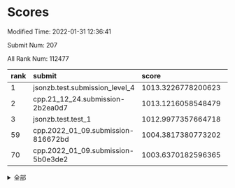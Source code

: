 # Scores

Modified Time: 2022-01-31 12:36:41

Submit Num: 207

All Rank Num: 112477

| rank |               submit               |       score        |       sigma        | pk_num |
| :--- | :--------------------------------- | :----------------- | :----------------- | :----- |
| 1    | jsonzb.test.submission_level_4     | 1013.3226778200623 | 0.7986217228079535 | 2168   |
| 2    | cpp.21_12_24.submission-2b2ea0d7   | 1013.1216058548479 | 0.8037495702994759 | 2172   |
| 3    | jsonzb.test.test_1                 | 1012.9977357664718 | 0.7997406352364561 | 2178   |
| 59   | cpp.2022_01_09.submission-816672bd | 1004.3817380773202 | 0.7327296722791481 | 2173   |
| 70   | cpp.2022_01_09.submission-5b0e3de2 | 1003.6370182596365 | 0.7038831729462759 | 2177   |


<details>
<summary>全部</summary>

| rank |                 submit                 |       score        |       sigma        | pk_num |
| :--- | :------------------------------------- | :----------------- | :----------------- | :----- |
| 1    | jsonzb.test.submission_level_4         | 1013.3226778200623 | 0.7986217228079535 | 2168   |
| 2    | cpp.21_12_24.submission-2b2ea0d7       | 1013.1216058548479 | 0.8037495702994759 | 2172   |
| 3    | jsonzb.test.test_1                     | 1012.9977357664718 | 0.7997406352364561 | 2178   |
| 4    | gobigger.level_3.submission_level_3_39 | 1011.3591004888565 | 0.7668567601030459 | 2171   |
| 5    | gobigger.level_3.submission_level_3_8  | 1011.300823460424  | 0.7731356183615375 | 2172   |
| 6    | gobigger.level_3.submission_level_3_28 | 1011.2587255457868 | 0.7741471973785699 | 2176   |
| 7    | gobigger.level_3.submission_level_3_31 | 1010.8032515391506 | 0.7690825231094272 | 2175   |
| 8    | gobigger.level_3.submission_level_3_44 | 1010.6940371474449 | 0.7508251143062183 | 2169   |
| 9    | gobigger.level_3.submission_level_3_30 | 1010.675970876383  | 0.7527133860771312 | 2172   |
| 10   | gobigger.level_3.submission_level_3_5  | 1010.6248510237093 | 0.7660668294436443 | 2179   |
| 11   | gobigger.level_3.submission_level_3_26 | 1010.6070313355083 | 0.7840449428291374 | 2168   |
| 12   | gobigger.level_3.submission_level_3_27 | 1010.4564727541463 | 0.7548440638440845 | 2171   |
| 13   | gobigger.level_3.submission_level_3_36 | 1010.4145074783348 | 0.7615788640749294 | 2170   |
| 14   | gobigger.level_3.submission_level_3_35 | 1010.3861001812211 | 0.7725880725769172 | 2176   |
| 15   | gobigger.level_3.submission_level_3_2  | 1010.3780336420119 | 0.7560302549946146 | 2176   |
| 16   | gobigger.level_3.submission_level_3_16 | 1010.353163385334  | 0.7546937728830768 | 2175   |
| 17   | gobigger.level_3.submission_level_3_19 | 1010.3189230718626 | 0.7526250485799321 | 2169   |
| 18   | gobigger.level_3.submission_level_3_0  | 1010.3032757467905 | 0.7612912727075354 | 2171   |
| 19   | gobigger.level_3.submission_level_3_40 | 1010.217549820796  | 0.7507590056721576 | 2174   |
| 20   | gobigger.level_3.submission_level_3_22 | 1010.1662906172592 | 0.7620829726319167 | 2174   |
| 21   | gobigger.level_3.submission_level_3_10 | 1010.1121200745303 | 0.7502129331082614 | 2177   |
| 22   | gobigger.level_3.submission_level_3_45 | 1010.0627145078487 | 0.7640842928106871 | 2173   |
| 23   | gobigger.level_3.submission_level_3_24 | 1010.0159522674552 | 0.7860892455543579 | 2176   |
| 24   | gobigger.level_3.submission_level_3_29 | 1010.0054122117629 | 0.7570970970286666 | 2169   |
| 25   | gobigger.level_3.submission_level_3_15 | 1010.0049244450274 | 0.743753924341614  | 2174   |
| 26   | gobigger.level_3.submission_level_3_3  | 1009.9723989416174 | 0.7628656136327547 | 2181   |
| 27   | gobigger.level_3.submission_level_3_42 | 1009.9602642093262 | 0.7638592106076403 | 2169   |
| 28   | gobigger.level_3.submission_level_3_46 | 1009.9450359168131 | 0.7667251213427091 | 2174   |
| 29   | gobigger.level_3.submission_level_3_14 | 1009.9038901941955 | 0.7555515879274721 | 2173   |
| 30   | gobigger.level_3.submission_level_3_25 | 1009.8578627581074 | 0.7547589173763938 | 2174   |
| 31   | gobigger.level_3.submission_level_3_43 | 1009.8394572056662 | 0.7508814188977254 | 2173   |
| 32   | gobigger.level_3.submission_level_3_12 | 1009.8190406646743 | 0.7595181948366475 | 2171   |
| 33   | gobigger.level_3.submission_level_3_47 | 1009.5784937374503 | 0.762963744720473  | 2171   |
| 34   | gobigger.level_3.submission_level_3_18 | 1009.5691331032641 | 0.7470273163954826 | 2172   |
| 35   | gobigger.level_3.submission_level_3_21 | 1009.3634878762952 | 0.7517311861970306 | 2179   |
| 36   | gobigger.level_3.submission_level_3_13 | 1009.3445278872796 | 0.7486223157572407 | 2176   |
| 37   | gobigger.level_3.submission_level_3_33 | 1009.2713695190902 | 0.7794987853714278 | 2175   |
| 38   | gobigger.level_3.submission_level_3_11 | 1009.2373490600025 | 0.7578270133045595 | 2170   |
| 39   | gobigger.level_3.submission_level_3_6  | 1009.2060294514769 | 0.7571344711602134 | 2171   |
| 40   | gobigger.level_3.submission_level_3_20 | 1009.1509628235696 | 0.7497114677295921 | 2168   |
| 41   | gobigger.level_3.submission_level_3_17 | 1009.1113288411052 | 0.7495793899003836 | 2175   |
| 42   | gobigger.level_3.submission_level_3_7  | 1009.076395517567  | 0.7459585135310108 | 2174   |
| 43   | gobigger.level_3.submission_level_3_38 | 1009.0008939496437 | 0.7476362307216954 | 2170   |
| 44   | gobigger.level_3.submission_level_3_23 | 1008.9859734335597 | 0.7432314487421813 | 2178   |
| 45   | gobigger.level_3.submission_level_3_37 | 1008.8368819630653 | 0.7368205633973399 | 2176   |
| 46   | gobigger.level_3.submission_level_3_32 | 1008.7635718746022 | 0.7543537384513017 | 2175   |
| 47   | gobigger.level_3.submission_level_3_49 | 1008.752658384177  | 0.7307176443470277 | 2178   |
| 48   | gobigger.level_3.submission_level_3_41 | 1008.750827907846  | 0.7551487552857601 | 2175   |
| 49   | gobigger.level_3.submission_level_3_4  | 1008.539810104266  | 0.725394211026855  | 2175   |
| 50   | gobigger.level_3.submission_level_3_1  | 1008.529533074361  | 0.7286262282803863 | 2179   |
| 51   | gobigger.level_3.submission_level_3_48 | 1008.4950412603016 | 0.7348329676720874 | 2177   |
| 52   | gobigger.level_3.submission_level_3_9  | 1008.449474581922  | 0.7463427847686015 | 2168   |
| 53   | gobigger.level_3.submission_level_3_34 | 1008.1793755206672 | 0.7269006351705486 | 2173   |
| 54   | gobigger.level_1.submission_level_1_30 | 1005.021087671383  | 0.7262071716292057 | 2174   |
| 55   | gobigger.level_1.submission_level_1_48 | 1004.7386323459804 | 0.7203511538885501 | 2176   |
| 56   | gobigger.level_1.submission_level_1_6  | 1004.6139838295965 | 0.719685811842026  | 2169   |
| 57   | gobigger.level_1.submission_level_1_0  | 1004.4371284379185 | 0.7183426279639916 | 2173   |
| 58   | gobigger.level_1.submission_level_1_32 | 1004.3914617545796 | 0.7207700005414472 | 2172   |
| 59   | cpp.2022_01_09.submission-816672bd     | 1004.3817380773202 | 0.7327296722791481 | 2173   |
| 60   | gobigger.level_1.submission_level_1_43 | 1004.3265739914427 | 0.7153857369565301 | 2175   |
| 61   | gobigger.level_1.submission_level_1_47 | 1004.1586429296316 | 0.7283843543409158 | 2173   |
| 62   | gobigger.level_1.submission_level_1_17 | 1004.03493229663   | 0.7198036803004166 | 2173   |
| 63   | gobigger.level_1.submission_level_1_22 | 1004.0327097548836 | 0.706646748358613  | 2174   |
| 64   | gobigger.level_1.submission_level_1_2  | 1004.03038630235   | 0.7174100101943348 | 2176   |
| 65   | gobigger.level_1.submission_level_1_38 | 1004.0158418686985 | 0.7178606165849437 | 2170   |
| 66   | gobigger.level_1.submission_level_1_34 | 1003.9901215370605 | 0.7301752952163575 | 2167   |
| 67   | gobigger.level_1.submission_level_1_8  | 1003.9012420550066 | 0.7275428867584274 | 2176   |
| 68   | gobigger.level_1.submission_level_1_14 | 1003.6871307285097 | 0.7070390533162889 | 2174   |
| 69   | gobigger.level_1.submission_level_1_42 | 1003.6444728673436 | 0.7240566226774912 | 2173   |
| 70   | cpp.2022_01_09.submission-5b0e3de2     | 1003.6370182596365 | 0.7038831729462759 | 2177   |
| 71   | gobigger.level_1.submission_level_1_37 | 1003.5942499216198 | 0.7252131509452545 | 2175   |
| 72   | gobigger.level_1.submission_level_1_19 | 1003.4179093589585 | 0.7201728206604722 | 2175   |
| 73   | gobigger.level_1.submission_level_1_39 | 1003.408271866661  | 0.7089140922665278 | 2171   |
| 74   | gobigger.level_1.submission_level_1_31 | 1003.3973548594543 | 0.7110119095048374 | 2171   |
| 75   | gobigger.level_1.submission_level_1_45 | 1003.3642265457202 | 0.7163147750366197 | 2176   |
| 76   | gobigger.level_1.submission_level_1_44 | 1003.3533034383519 | 0.7151856815086858 | 2179   |
| 77   | gobigger.level_1.submission_level_1_21 | 1003.3057825314463 | 0.7101425275417406 | 2171   |
| 78   | gobigger.level_1.submission_level_1_16 | 1003.3013936401901 | 0.7224442809074799 | 2177   |
| 79   | gobigger.level_1.submission_level_1_49 | 1003.2402362920596 | 0.7150126282662582 | 2175   |
| 80   | gobigger.level_1.submission_level_1_35 | 1003.1879163920136 | 0.7076312588749536 | 2171   |
| 81   | gobigger.level_1.submission_level_1_1  | 1003.106142252066  | 0.7108416888044307 | 2171   |
| 82   | gobigger.level_1.submission_level_1_46 | 1003.1004290336734 | 0.703810620214393  | 2178   |
| 83   | gobigger.level_1.submission_level_1_27 | 1003.0972094485091 | 0.7213836710906548 | 2174   |
| 84   | gobigger.level_1.submission_level_1_12 | 1003.0737953846703 | 0.7130269538147368 | 2173   |
| 85   | gobigger.level_1.submission_level_1_41 | 1003.035113256407  | 0.7258054150120085 | 2172   |
| 86   | gobigger.level_1.submission_level_1_23 | 1003.0304628718732 | 0.7136282868177141 | 2173   |
| 87   | gobigger.level_1.submission_level_1_7  | 1002.9311360352988 | 0.714748307939468  | 2172   |
| 88   | gobigger.level_1.submission_level_1_24 | 1002.920887933623  | 0.716035400617926  | 2179   |
| 89   | gobigger.level_1.submission_level_1_29 | 1002.9180830237476 | 0.7185054190947708 | 2174   |
| 90   | gobigger.level_1.submission_level_1_40 | 1002.8463090526938 | 0.7174529855106132 | 2178   |
| 91   | gobigger.level_1.submission_level_1_9  | 1002.8403251722494 | 0.7115467104584406 | 2173   |
| 92   | gobigger.level_1.submission_level_1_5  | 1002.7855859860842 | 0.7060129667079145 | 2171   |
| 93   | gobigger.level_1.submission_level_1_13 | 1002.7263316115484 | 0.7193022094487512 | 2173   |
| 94   | gobigger.level_1.submission_level_1_11 | 1002.7261808219386 | 0.7126745760225174 | 2174   |
| 95   | gobigger.level_1.submission_level_1_26 | 1002.6378683761594 | 0.719587706517122  | 2170   |
| 96   | gobigger.level_1.submission_level_1_28 | 1002.5572530915688 | 0.7096783395748169 | 2176   |
| 97   | gobigger.level_1.submission_level_1_20 | 1002.526353904873  | 0.7205668558250902 | 2173   |
| 98   | gobigger.level_1.submission_level_1_25 | 1002.4349900861091 | 0.7109028208256305 | 2175   |
| 99   | gobigger.level_1.submission_level_1_15 | 1002.4205474106228 | 0.7164258152405938 | 2173   |
| 100  | gobigger.level_1.submission_level_1_4  | 1002.4032530794984 | 0.7105141405439233 | 2175   |
| 101  | gobigger.level_1.submission_level_1_18 | 1002.0401309448195 | 0.7173537381780557 | 2173   |
| 102  | gobigger.level_1.submission_level_1_33 | 1002.0175296189984 | 0.7020627416555586 | 2170   |
| 103  | gobigger.level_1.submission_level_1_10 | 1001.9532520478938 | 0.7144153387436434 | 2172   |
| 104  | gobigger.level_1.submission_level_1_36 | 1001.6502005567651 | 0.7102600068978466 | 2172   |
| 105  | gobigger.level_1.submission_level_1_3  | 1001.6149403473703 | 0.7116392189003834 | 2170   |
| 106  | gobigger.random.submission_random_35   | 996.8563964640709  | 0.7035937794474719 | 2171   |
| 107  | gobigger.random.submission_random_48   | 996.7702125736184  | 0.7008357285474398 | 2173   |
| 108  | gobigger.random.submission_random_11   | 996.6987887030953  | 0.6962606177449666 | 2169   |
| 109  | gobigger.random.submission_random_38   | 996.6283180974093  | 0.7048921444982349 | 2175   |
| 110  | gobigger.random.submission_random_4    | 996.6248357083956  | 0.7121638301707172 | 2173   |
| 111  | gobigger.random.submission_random_18   | 996.6160593217825  | 0.6935722619855497 | 2176   |
| 112  | gobigger.random.submission_random_28   | 996.5543056434846  | 0.7168830682092459 | 2173   |
| 113  | gobigger.random.submission_random_20   | 996.5396622467017  | 0.7102430942819818 | 2173   |
| 114  | gobigger.random.submission_random_14   | 996.530531413349   | 0.7218657179951875 | 2179   |
| 115  | gobigger.random.submission_random_33   | 996.5227017704589  | 0.7125948130207644 | 2175   |
| 116  | gobigger.random.submission_random_12   | 996.4425597744552  | 0.7170776959517086 | 2172   |
| 117  | gobigger.random.submission_random_21   | 996.4128924211602  | 0.7043878970680063 | 2177   |
| 118  | gobigger.random.submission_random_46   | 996.3662521309586  | 0.7135549522914026 | 2173   |
| 119  | gobigger.random.submission_random_3    | 996.3123771876479  | 0.7007553781093154 | 2181   |
| 120  | gobigger.random.submission_random_34   | 996.2897556811315  | 0.7027405514656255 | 2176   |
| 121  | gobigger.random.submission_random_37   | 996.2469870007245  | 0.717642718550568  | 2176   |
| 122  | gobigger.random.submission_random_30   | 996.1502606234063  | 0.7130110588622911 | 2172   |
| 123  | gobigger.random.submission_random_17   | 996.1220718157819  | 0.7140844103335047 | 2171   |
| 124  | gobigger.random.submission_random_47   | 996.0552992674222  | 0.6999436206067099 | 2174   |
| 125  | gobigger.random.submission_random_19   | 995.9586014921437  | 0.7055188958564077 | 2178   |
| 126  | gobigger.random.submission_random_24   | 995.9380860218585  | 0.7073741492062028 | 2175   |
| 127  | gobigger.random.submission_random_2    | 995.9199688468206  | 0.7121644485525834 | 2176   |
| 128  | gobigger.random.submission_random_26   | 995.8919341952533  | 0.7030637647053669 | 2174   |
| 129  | gobigger.random.submission_random_29   | 995.8649636796264  | 0.7022436913582277 | 2178   |
| 130  | gobigger.random.submission_random_45   | 995.8449378664933  | 0.7077529916227088 | 2174   |
| 131  | gobigger.random.submission_random_1    | 995.772330603848   | 0.7165989886832214 | 2173   |
| 132  | gobigger.random.submission_random_5    | 995.7484108196162  | 0.7178409468674531 | 2173   |
| 133  | gobigger.random.submission_random_0    | 995.7390059670067  | 0.7198812467938697 | 2175   |
| 134  | gobigger.random.submission_random_27   | 995.6989665604872  | 0.7103664484812116 | 2176   |
| 135  | gobigger.random.submission_random_44   | 995.6586269417201  | 0.7018677951052166 | 2173   |
| 136  | gobigger.random.submission_random_36   | 995.645223879725   | 0.7106556703959889 | 2170   |
| 137  | gobigger.random.submission_random_22   | 995.6400167285635  | 0.7122666499462115 | 2167   |
| 138  | gobigger.random.submission_random_43   | 995.6327895882482  | 0.7159551037674101 | 2173   |
| 139  | gobigger.random.submission_random_9    | 995.5802236757596  | 0.7116530783281785 | 2172   |
| 140  | gobigger.random.submission_random_42   | 995.5691528202263  | 0.7164706969444257 | 2175   |
| 141  | gobigger.random.submission_random_8    | 995.5568826359021  | 0.7086438273790098 | 2172   |
| 142  | gobigger.random.submission_random_7    | 995.5166074942964  | 0.7179490674866765 | 2174   |
| 143  | gobigger.random.submission_random_15   | 995.5126839037173  | 0.731873302609074  | 2176   |
| 144  | gobigger.random.submission_random_31   | 995.495255644024   | 0.713083924426226  | 2174   |
| 145  | gobigger.random.submission_random_10   | 995.469737887742   | 0.7161763232874963 | 2174   |
| 146  | gobigger.random.submission_random_16   | 995.4255466981314  | 0.7170730943106988 | 2169   |
| 147  | gobigger.random.submission_random_23   | 995.4116193417299  | 0.7000737269806009 | 2180   |
| 148  | gobigger.random.submission_random_49   | 995.4010624792344  | 0.7022821040031019 | 2167   |
| 149  | gobigger.random.submission_random_32   | 995.3708263699428  | 0.7002898306034937 | 2169   |
| 150  | gobigger.random.submission_random_39   | 995.2856158327105  | 0.7125795701211275 | 2178   |
| 151  | gobigger.random.submission_random_25   | 995.2749948361768  | 0.7133214476861197 | 2175   |
| 152  | gobigger.random.submission_random_40   | 995.1386752862016  | 0.7007115253532374 | 2174   |
| 153  | gobigger.random.submission_random_41   | 995.0536629170477  | 0.7258687709554773 | 2177   |
| 154  | gobigger.random.submission_random_6    | 995.0183063223807  | 0.7248027805685199 | 2174   |
| 155  | gobigger.random.submission_random_13   | 994.9311225828625  | 0.727934250565823  | 2172   |
| 156  | gobigger.level_2.submission_level_2_15 | 994.5145651305559  | 0.7200700840461152 | 2175   |
| 157  | gobigger.level_2.submission_level_2_44 | 994.1313630247845  | 0.7101486706426118 | 2172   |
| 158  | gobigger.level_2.submission_level_2_36 | 993.5955099811948  | 0.7221555263889943 | 2172   |
| 159  | gobigger.level_2.submission_level_2_2  | 993.5244406385749  | 0.7322502301795349 | 2175   |
| 160  | gobigger.level_2.submission_level_2_9  | 993.4164419259237  | 0.7253127010552846 | 2166   |
| 161  | gobigger.level_2.submission_level_2_48 | 993.2720310219861  | 0.7325138782312814 | 2176   |
| 162  | gobigger.level_2.submission_level_2_26 | 993.2397816909635  | 0.744051542559578  | 2174   |
| 163  | gobigger.level_2.submission_level_2_6  | 993.1519826198626  | 0.7453480909035891 | 2170   |
| 164  | gobigger.level_2.submission_level_2_49 | 992.9820779792075  | 0.7520458609816014 | 2177   |
| 165  | gobigger.level_2.submission_level_2_17 | 992.9009621641396  | 0.7359467001619883 | 2174   |
| 166  | gobigger.level_2.submission_level_2_45 | 992.8811266650522  | 0.7364906717892062 | 2176   |
| 167  | gobigger.level_2.submission_level_2_16 | 992.8086419473699  | 0.7256379576710595 | 2170   |
| 168  | gobigger.level_2.submission_level_2_27 | 992.7761830562919  | 0.7444742791918273 | 2177   |
| 169  | gobigger.level_2.submission_level_2_30 | 992.7261592139346  | 0.7391216964493701 | 2173   |
| 170  | gobigger.level_2.submission_level_2_5  | 992.7170221406307  | 0.731857292717199  | 2174   |
| 171  | gobigger.level_2.submission_level_2_1  | 992.5645224411713  | 0.7313743574311216 | 2175   |
| 172  | gobigger.level_2.submission_level_2_21 | 992.5507181552626  | 0.7488375792086464 | 2168   |
| 173  | gobigger.level_2.submission_level_2_33 | 992.5447239365054  | 0.7349670640530931 | 2169   |
| 174  | gobigger.level_2.submission_level_2_7  | 992.5406269859316  | 0.7367931749321139 | 2175   |
| 175  | gobigger.level_2.submission_level_2_38 | 992.5292425979798  | 0.7389880803513256 | 2170   |
| 176  | gobigger.level_2.submission_level_2_34 | 992.4781476962919  | 0.7314140701989063 | 2174   |
| 177  | gobigger.level_2.submission_level_2_37 | 992.4194390810592  | 0.7398426748227831 | 2173   |
| 178  | gobigger.level_2.submission_level_2_25 | 992.4148547546472  | 0.73536973651006   | 2171   |
| 179  | gobigger.level_2.submission_level_2_4  | 992.4086415602787  | 0.7282551842558501 | 2174   |
| 180  | gobigger.level_2.submission_level_2_24 | 992.3348162067634  | 0.7412635542867169 | 2180   |
| 181  | gobigger.level_2.submission_level_2_35 | 992.3038003009087  | 0.7355693698358469 | 2176   |
| 182  | gobigger.level_2.submission_level_2_23 | 992.2366624019135  | 0.7454473022183756 | 2170   |
| 183  | gobigger.level_2.submission_level_2_19 | 992.2086616559797  | 0.7377854902869302 | 2172   |
| 184  | gobigger.level_2.submission_level_2_13 | 992.0153232352036  | 0.7348499284640116 | 2166   |
| 185  | gobigger.level_2.submission_level_2_11 | 991.8443346037221  | 0.7416530139158712 | 2174   |
| 186  | gobigger.level_2.submission_level_2_29 | 991.7954410095247  | 0.7498648421987417 | 2172   |
| 187  | gobigger.level_2.submission_level_2_40 | 991.7324133434464  | 0.7516281208146055 | 2171   |
| 188  | gobigger.level_2.submission_level_2_46 | 991.7253137162515  | 0.7581067182239378 | 2169   |
| 189  | gobigger.level_2.submission_level_2_28 | 991.706069663469   | 0.738334701985553  | 2175   |
| 190  | gobigger.level_2.submission_level_2_18 | 991.6841608824063  | 0.7446517883680895 | 2170   |
| 191  | gobigger.level_2.submission_level_2_32 | 991.6475363805855  | 0.733720072883999  | 2178   |
| 192  | gobigger.level_2.submission_level_2_20 | 991.5994514953353  | 0.7403333992629708 | 2179   |
| 193  | gobigger.level_2.submission_level_2_47 | 991.4714235065103  | 0.7770572102831832 | 2174   |
| 194  | gobigger.level_2.submission_level_2_39 | 991.4300344830866  | 0.7552265961366901 | 2178   |
| 195  | gobigger.level_2.submission_level_2_14 | 991.3649657223964  | 0.7435983252619385 | 2176   |
| 196  | gobigger.level_2.submission_level_2_3  | 991.2144875558931  | 0.7433355350852352 | 2174   |
| 197  | gobigger.level_2.submission_level_2_0  | 991.1110274654677  | 0.747896820742016  | 2171   |
| 198  | gobigger.level_2.submission_level_2_42 | 991.0889448387666  | 0.766084883558428  | 2173   |
| 199  | gobigger.level_2.submission_level_2_31 | 990.9100404349958  | 0.7543864382707242 | 2176   |
| 200  | gobigger.level_2.submission_level_2_8  | 990.8631867592284  | 0.7630274024731675 | 2167   |
| 201  | gobigger.level_2.submission_level_2_12 | 990.7710590379145  | 0.740734243847134  | 2176   |
| 202  | gobigger.level_2.submission_level_2_10 | 990.754826231531   | 0.7452172918698332 | 2174   |
| 203  | gobigger.level_2.submission_level_2_22 | 990.7513143283373  | 0.7475914111325958 | 2178   |
| 204  | gobigger.level_2.submission_level_2_43 | 990.6513557501813  | 0.7523958040477309 | 2173   |
| 205  | gobigger.level_2.submission_level_2_41 | 990.3427745296902  | 0.7713382300184065 | 2165   |
| 206  | gobigger.none.submission_none_1        | 978.3532345754398  | 1.2143501404690924 | 2172   |
| 207  | gobigger.none.submission_none_0        | 977.3682622058802  | 1.2353843923127248 | 2171   |

</details>